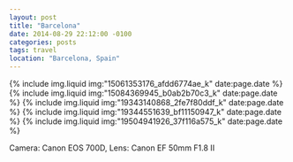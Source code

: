 ```yaml
---
layout: post
title: "Barcelona"
date: 2014-08-29 22:12:00 -0100
categories: posts
tags: travel
location: "Barcelona, Spain"
---
```


{% include img.liquid img:"15061353176_afdd6774ae_k" date:page.date %}
{% include img.liquid img:"15084369945_b0ab2b70c3_k" date:page.date %}
{% include img.liquid img:"19343140868_2fe7f80ddf_k" date:page.date %}
{% include img.liquid img:"19344551639_bf11150947_k" date:page.date %}
{% include img.liquid img:"19504941926_37f116a575_k" date:page.date %}

Camera: Canon EOS 700D, Lens: Canon EF 50mm F1.8 II
